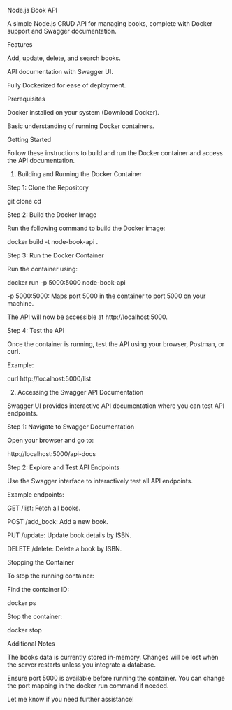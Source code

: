 Node.js Book API

A simple Node.js CRUD API for managing books, complete with Docker support and Swagger documentation.

Features

Add, update, delete, and search books.

API documentation with Swagger UI.

Fully Dockerized for ease of deployment.

Prerequisites

Docker installed on your system (Download Docker).

Basic understanding of running Docker containers.

Getting Started

Follow these instructions to build and run the Docker container and access the API documentation.

1. Building and Running the Docker Container

Step 1: Clone the Repository

git clone <repository-ssh-url>
cd <repository-folder>

Step 2: Build the Docker Image

Run the following command to build the Docker image:

docker build -t node-book-api .

Step 3: Run the Docker Container

Run the container using:

docker run -p 5000:5000 node-book-api

-p 5000:5000: Maps port 5000 in the container to port 5000 on your machine.

The API will now be accessible at http://localhost:5000.

Step 4: Test the API

Once the container is running, test the API using your browser, Postman, or curl.

Example:

curl http://localhost:5000/list

2. Accessing the Swagger API Documentation

Swagger UI provides interactive API documentation where you can test API endpoints.

Step 1: Navigate to Swagger Documentation

Open your browser and go to:

http://localhost:5000/api-docs

Step 2: Explore and Test API Endpoints

Use the Swagger interface to interactively test all API endpoints.

Example endpoints:

GET /list: Fetch all books.

POST /add_book: Add a new book.

PUT /update: Update book details by ISBN.

DELETE /delete: Delete a book by ISBN.

Stopping the Container

To stop the running container:

Find the container ID:

docker ps

Stop the container:

docker stop <container-id>

Additional Notes

The books data is currently stored in-memory. Changes will be lost when the server restarts unless you integrate a database.

Ensure port 5000 is available before running the container. You can change the port mapping in the docker run command if needed.

Let me know if you need further assistance!

